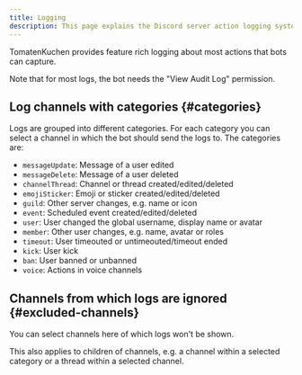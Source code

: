```yaml
---
title: Logging
description: This page explains the Discord server action logging system.
---
```


TomatenKuchen provides feature rich logging about most actions that bots can capture.

Note that for most logs, the bot needs the "View Audit Log" permission.

## Log channels with categories {#categories}

Logs are grouped into different categories. For each category you can select a channel in which the bot should send the logs to. The categories are:

- `messageUpdate`: Message of a user edited
- `messageDelete`: Message of a user deleted
- `channelThread`: Channel or thread created/edited/deleted
- `emojiSticker`: Emoji or sticker created/edited/deleted
- `guild`: Other server changes, e.g. name or icon
- `event`: Scheduled event created/edited/deleted
- `user`: User changed the global username, display name or avatar
- `member`: Other user changes, e.g. name, avatar or roles
- `timeout`: User timeouted or untimeouted/timeout ended
- `kick`: User kick
- `ban`: User banned or unbanned
- `voice`: Actions in voice channels

## Channels from which logs are ignored {#excluded-channels}

You can select channels here of which logs won't be shown.

This also applies to children of channels, e.g. a channel within a selected category or a thread within a selected channel.

